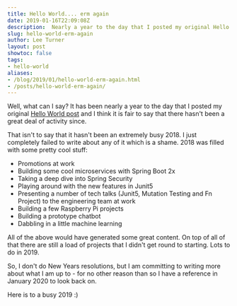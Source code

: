 ```yaml
---
title: Hello World.... erm again
date: 2019-01-16T22:09:08Z
description:  Nearly a year to the day that I posted my original Hello World post..... oh dear.
slug: hello-world-erm-again
author: Lee Turner
layout: post
showtoc: false
tags:
- hello-world
aliases:
- /blog/2019/01/hello-world-erm-again.html
- /posts/hello-world-erm-again/
---     
```

Well, what can I say?  It has been nearly a year to the day that I posted my original [Hello World post](/posts/hello-world) and I think it is fair to say that there hasn't been a great deal of activity since.

That isn't to say that it hasn't been an extremely busy 2018.  I just completely failed to write about any of it which is a shame.  2018 was filled with some pretty cool stuff:

* Promotions at work
* Building some cool microservices with Spring Boot 2x
* Taking a deep dive into Spring Security
* Playing around with the new features in Junit5
* Presenting a number of tech talks (Junit5, Mutation Testing and Fn Project) to the engineering team at work
* Building a few Raspberry Pi projects
* Building a prototype chatbot
* Dabbling in a little machine learning

All of the above would have generated some great content.  On top of all of that there are still a load of projects that I didn't get round to starting.  Lots to do in 2019.

So, I don't do New Years resolutions, but I am committing to writing more about what I am up to - for no other reason than so I have a reference in January 2020 to look back on.

Here is to a busy 2019 :)                
